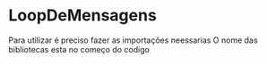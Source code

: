 # LoopDeMensagens

Para utilizar é preciso fazer as importações neessarias
O nome das bibliotecas esta no começo do codigo
